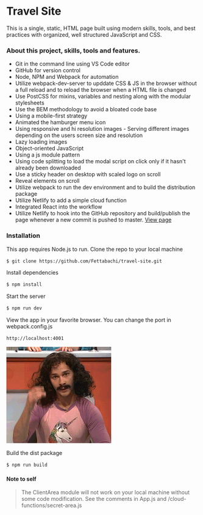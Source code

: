 # Travel Site

This is a single, static, HTML page built using modern skills, tools, and best practices with organized, well structured JavaScript and CSS.

### About this project, skills, tools and features.

  - Git in the command line using VS Code editor
  - GitHub for version control
  - Node, NPM and Webpack for automation
  - Utilize webpack-dev-server to upddate CSS & JS in the browser without a full reload and to reload the browser when a HTML file is changed
  - Use PostCSS for mixins, variables and nesting along with the modular stylesheets
  - Use the BEM methodology to avoid a bloated code base
  - Using a mobile-first strategy
  - Animated the hamburger menu icon
  - Using responsive and hi resolution images - Serving different images depending on the users screen size and resolution
  - Lazy loading images
  - Object-oriented JavaScript
  - Using a js module pattern
  - Using code splitting to load the modal script on click only if it hasn't already been downloaded
  - Use a sticky header on desktop with scaled logo on scroll
  - Reveal elements on scroll
  - Utilize webpack to run the dev environment and to build the distribution package
  - Utilize Netlify to add a simple cloud function
  - Integrated React into the workflow
  - Utilize Netlify to hook into the GitHub repository and build/publish the page whenever a new commit is pushed to master. [View page](https://travel-site-app.netlify.app/)
  
### Installation
This app requires Node.js to run.
Clone the repo to your local machine
```sh
$ git clone https://github.com/Fettabachi/travel-site.git
```
Install dependencies
```sh
$ npm install
```
Start the server
```sh
$ npm run dev
```
View the app in your favorite browser. You can change the port in webpack.config.js
```sh
http://localhost:4001
```
![](magic-giphy.gif)

Build the dist package
```sh
$ npm run build
```
#### Note to self
>The ClientArea module will not work on your local machine without some code modification. See the comments in App.js and /cloud-functions/secret-area.js